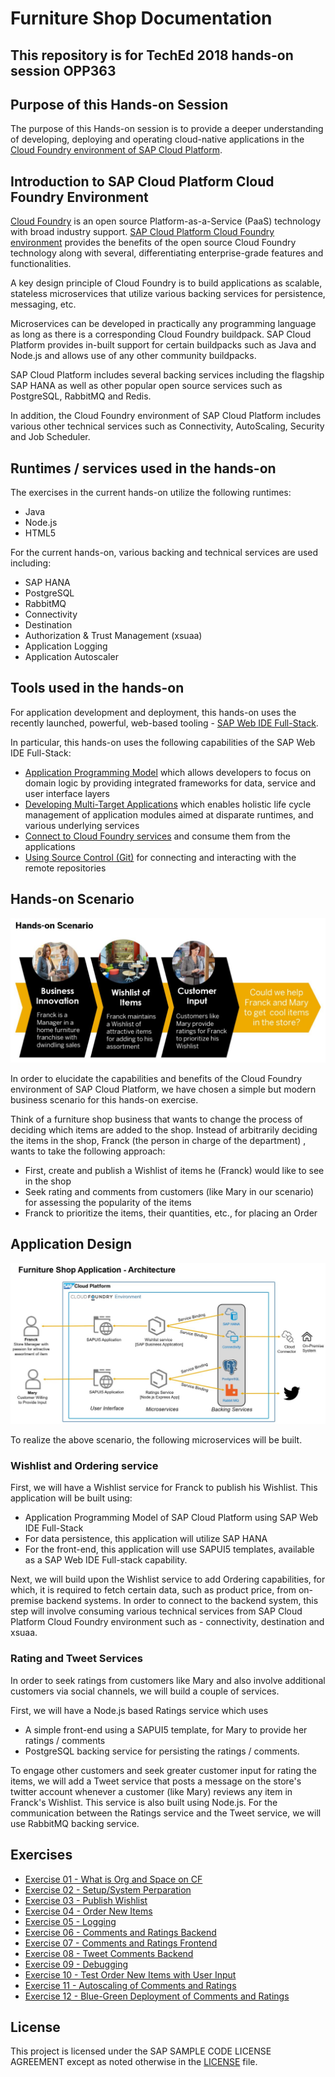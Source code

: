 # Furniture Shop Documentation
## This repository is for TechEd 2018 hands-on session OPP363
## Purpose of this Hands-on Session
The purpose of this Hands-on session is to provide a deeper understanding of developing, deploying and operating cloud-native applications in the [Cloud Foundry environment of SAP Cloud Platform](https://cloudplatform.sap.com/enterprise-paas/cloudfoundry.html).
## Introduction to SAP Cloud Platform Cloud Foundry Environment

[Cloud Foundry](https://www.cloudfoundry.org/) is an open source Platform-as-a-Service (PaaS) technology with broad industry support. [SAP Cloud Platform Cloud Foundry environment](https://help.sap.com/viewer/65de2977205c403bbc107264b8eccf4b/Cloud/en-US/ab512c3fbda248ab82c1c545bde19c78.html#9c7092c7b7ae4d49bc8ae35fdd0e0b18.html) provides the benefits of the open source Cloud Foundry technology along with several, differentiating enterprise-grade features and functionalities.

A key design principle of Cloud Foundry is to build applications as scalable, stateless microservices that utilize various backing services for persistence, messaging, etc.

Microservices can be developed in practically any programming language as long as there is a corresponding Cloud Foundry buildpack. SAP Cloud Platform provides in-built support for certain buildpacks such as Java and Node.js and allows use of any other community buildpacks.

SAP Cloud Platform includes several backing services including the flagship SAP HANA as well as other popular open source services such as PostgreSQL, RabbitMQ and Redis.

In addition, the Cloud Foundry environment of SAP Cloud Platform includes various other technical services such as Connectivity, AutoScaling, Security and Job Scheduler.

## Runtimes / services used in the hands-on
The exercises in the current hands-on utilize the following runtimes:
- Java
- Node.js
- HTML5

For the current hands-on, various backing and technical services are used including:
- SAP HANA
- PostgreSQL
- RabbitMQ
- Connectivity
- Destination
- Authorization & Trust Management (xsuaa)
- Application Logging
- Application Autoscaler

## Tools used in the hands-on
For application development and deployment, this hands-on uses the recently launched, powerful, web-based tooling - [SAP Web IDE Full-Stack](https://cloudplatform.sap.com/capabilities/technical-asset-info.SAP-Web-IDE-Full-Stack.52fdf566-8709-41ef-bfa4-2aabcd33a865.html).

In particular, this hands-on uses the following capabilities of the SAP Web IDE Full-Stack:
- [Application Programming Model](https://help.sap.com/viewer/65de2977205c403bbc107264b8eccf4b/Cloud/en-US/00823f91779d4d42aa29a498e0535cdf.html) which allows developers to focus on domain logic by providing integrated frameworks for data, service and user interface layers
- [Developing Multi-Target Applications](https://help.sap.com/viewer/825270ffffe74d9f988a0f0066ad59f0/CF/en-US/a71bf8281254489ea8be6e323199b304.html) which enables holistic life cycle management of application modules aimed at disparate runtimes, and various underlying services
- [Connect to Cloud Foundry services](https://help.sap.com/viewer/825270ffffe74d9f988a0f0066ad59f0/CF/en-US/39a1e84313ec44248aa5536142633636.html) and consume them from the applications
- [Using Source Control (Git)](https://help.sap.com/viewer/825270ffffe74d9f988a0f0066ad59f0/CF/en-US/4eddb4cfc29946f6b059306cbdfcb392.html) for connecting and interacting with the remote repositories

## Hands-on Scenario
![Hands-on scenario](/Overview/images/Hands-onScenario.JPG)

In order to elucidate the capabilities and benefits of the Cloud Foundry environment of SAP Cloud Platform, we have chosen a simple but modern business scenario for this hands-on exercise.

Think of a furniture shop business that wants to change the process of deciding which items are added to the shop. Instead of arbitrarily deciding the items in the shop, Franck (the person in charge of the department) , wants to take the following approach:
- First, create and publish a Wishlist of items he (Franck) would like to see in the shop
- Seek rating and comments from customers (like Mary in our scenario) for assessing the popularity of the items
- Franck to prioritize the items, their quantities, etc., for placing an Order

## Application Design

![Application Architecture](/Overview/images/ApplArchitecture.JPG)

To realize the above scenario, the following microservices will be built.

### Wishlist and Ordering service
First, we will have a Wishlist service for Franck to publish his Wishlist. This application will be built using:
- Application Programming Model of SAP Cloud Platform using SAP Web IDE Full-Stack
- For data persistence, this application will utilize SAP HANA
- For the front-end, this application will use SAPUI5 templates, available as a SAP Web IDE Full-stack capability.

Next, we will build upon the Wishlist service to add Ordering capabilities, for which, it is required to fetch certain data, such as product price, from on-premise backend systems. In order to connect to the backend system, this step will involve consuming various technical services from SAP Cloud Platform Cloud Foundry environment such as - connectivity, destination and xsuaa.

### Rating and Tweet Services
In order to seek ratings from customers like Mary and also involve additional customers via social channels, we will build a couple of services.

First, we will have a Node.js based Ratings service which uses
- A simple front-end using a SAPUI5 template, for Mary to provide her ratings / comments
- PostgreSQL backing service for persisting the ratings / comments.

To engage other customers and seek greater customer input for rating the items, we will add a Tweet service that posts a message on the store's twitter account whenever a customer (like Mary) reviews any item in Franck's Wishlist. This service is also built using Node.js. For the communication between the Ratings service and the Tweet service, we will use RabbitMQ backing service.


## Exercises

- [Exercise 01 - What is Org and Space on CF](Exercise-01-What-is-OrgandSpace-CF)
- [Exercise 02 - Setup/System Perparation](Exercise-02-Setup)
- [Exercise 03 - Publish Wishlist](Exercise-03-Publish-Wishlist)
- [Exercise 04 - Order New Items](Exercise-04-Order-New-Items)
- [Exercise 05 - Logging](Exercise-05-Logging)
- [Exercise 06 - Comments and Ratings Backend](Exercise-06-Comments-and-Ratings-Backend)
- [Exercise 07 - Comments and Ratings Frontend](Exercise-07-Comments-and-Ratings-Frontend)
- [Exercise 08 - Tweet Comments Backend](Exercise-08-Tweet-Comments-Backend)
- [Exercise 09 - Debugging](Exercise-09-Debugging)
- [Exercise 10 - Test Order New Items with User Input](Exercise-10-Test-Order-New-Items-with-User-Input)
- [Exercise 11 - Autoscaling of Comments and Ratings](Exercise-11-Autoscaling-of-Comments-and-Ratings)
- [Exercise 12 - Blue-Green Deployment of Comments and Ratings](Exercise-12-Blue-Green-Deployment-of-Comments-and-Ratings)



## License
This project is licensed under the SAP SAMPLE CODE LICENSE AGREEMENT except as noted otherwise in the [LICENSE](./LICENSE) file.
